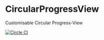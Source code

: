 # CircularProgressView
Customisable Circular Progress-View 

[![Circle CI](https://circleci.com/gh/a-manumohan/CircularProgressView/tree/master.svg?style=shield)](https://circleci.com/gh/a-manumohan/CircularProgressView/tree/master)